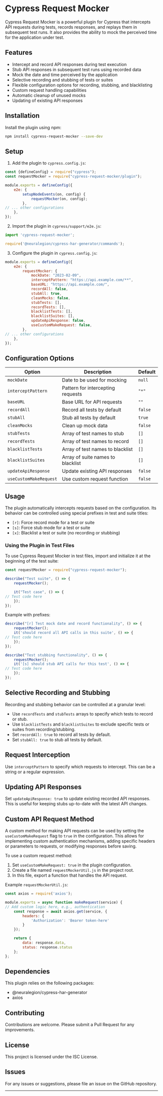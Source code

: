 # Cypress Request Mocker

Cypress Request Mocker is a powerful plugin for Cypress that intercepts API requests during tests, records responses,
and replays them in subsequent test runs. It also provides the ability to mock the perceived time for the application
under test.

## Features

- Intercept and record API responses during test execution
- Stub API responses in subsequent test runs using recorded data
- Mock the date and time perceived by the application
- Selective recording and stubbing of tests or suites
- Flexible configuration options for recording, stubbing, and blacklisting
- Custom request handling capabilities
- Automatic cleanup of unused mocks
- Updating of existing API responses

## Installation

Install the plugin using npm:

```bash
npm install cypress-request-mocker --save-dev
```

## Setup

1. Add the plugin to `cypress.config.js`:

```javascript
const {defineConfig} = require("cypress");
const requestMocker = require("cypress-request-mocker/plugin");

module.exports = defineConfig({
    e2e: {
        setupNodeEvents(on, config) {
            requestMocker(on, config);
        },
// ... other configurations
    },
});
```

2. Import the plugin in `cypress/support/e2e.js`:

```javascript
import 'cypress-request-mocker';

require('@neuralegion/cypress-har-generator/commands');
```

3. Configure the plugin in `cypress.config.js`:

```javascript
module.exports = defineConfig({
    e2e: {
        requestMocker: {
            mockDate: "2023-02-09",
            interceptPattern: "https://api.example.com/**",
            baseURL: "https://api.example.com/",
            recordAll: false,
            stubAll: true,
            cleanMocks: false,
            stubTests: [],
            recordTests: [],
            blacklistTests: [],
            blacklistSuites: [],
            updateApiResponse: false,
            useCustomMakeRequest: false,
        },
// ... other configurations
    },
});
```

## Configuration Options

| Option                 | Description                       | Default |
|------------------------|-----------------------------------|---------|
| `mockDate`             | Date to be used for mocking       | `null`  |
| `interceptPattern`     | Pattern for intercepting requests | `"*"`   |
| `baseURL`              | Base URL for API requests         | `""`    |
| `recordAll`            | Record all tests by default       | `false` |
| `stubAll`              | Stub all tests by default         | `true`  |
| `cleanMocks`           | Clean up mock data                | `false` |
| `stubTests`            | Array of test names to stub       | `[]`    |
| `recordTests`          | Array of test names to record     | `[]`    |
| `blacklistTests`       | Array of test names to blacklist  | `[]`    |
| `blacklistSuites`      | Array of suite names to blacklist | `[]`    |
| `updateApiResponse`    | Update existing API responses     | `false` |
| `useCustomMakeRequest` | Use custom request function       | `false` |

## Usage

The plugin automatically intercepts requests based on the configuration. Its behavior can be controlled using special
prefixes in test and suite titles:

- `[r]`: Force record mode for a test or suite
- `[s]`: Force stub mode for a test or suite
- `[x]`: Blacklist a test or suite (no recording or stubbing)

### Using the Plugin in Test Files

To use Cypress Request Mocker in test files, import and initialize it at the beginning of the test suite:

```javascript
const requestMocker = require("cypress-request-mocker");

describe("Test suite", () => {
    requestMocker();

    it("Test case", () => {
// Test code here
    });
});
```

Example with prefixes:

```javascript
describe("[r] Test mock date and record functionality", () => {
    requestMocker();
    it('should record all API calls in this suite', () => {
// Test code here
    });
});

describe("Test stubbing functionality", () => {
    requestMocker();
    it('[s] should stub API calls for this test', () => {
// Test code here
    });
});
```

## Selective Recording and Stubbing

Recording and stubbing behavior can be controlled at a granular level:

- Use `recordTests` and `stubTests` arrays to specify which tests to record or stub.
- Use `blacklistTests` and `blacklistSuites` to exclude specific tests or suites from recording/stubbing.
- Set `recordAll: true` to record all tests by default.
- Set `stubAll: true` to stub all tests by default.

## Request Interception

Use `interceptPattern` to specify which requests to intercept. This can be a string or a regular expression.

## Updating API Responses

Set `updateApiResponse: true` to update existing recorded API responses. This is useful for keeping stubs up-to-date
with the latest API changes.

## Custom API Request Method

A custom method for making API requests can be used by setting the `useCustomMakeRequest` flag to `true` in the
configuration. This allows for implementing custom authentication mechanisms, adding specific headers or parameters to
requests, or modifying responses before saving.

To use a custom request method:

1. Set `useCustomMakeRequest: true` in the plugin configuration.
2. Create a file named `requestMockerUtil.js` in the project root.
3. In this file, export a function that handles the API request.

Example `requestMockerUtil.js`:

```javascript
const axios = require('axios');

module.exports = async function makeRequest(service) {
// Add custom logic here, e.g., authentication
    const response = await axios.get(service, {
        headers: {
            'Authorization': 'Bearer token-here'
        }
    });

    return {
        data: response.data,
        status: response.status
    };
};
```

## Dependencies

This plugin relies on the following packages:

- @neuralegion/cypress-har-generator
- axios

## Contributing

Contributions are welcome. Please submit a Pull Request for any improvements.

## License

This project is licensed under the ISC License.

## Issues

For any issues or suggestions, please file an issue on the GitHub repository.

---
